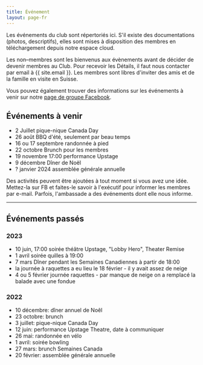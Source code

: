 ```yaml
---
title: Événement
layout: page-fr
---
```


Les événements du club sont répertoriés ici. S'il existe des documentations (photos, descriptifs), elles sont mises à disposition des membres en téléchargement depuis notre espace cloud.

Les non–membres sont les bienvenus aux évènements avant de décider de devenir membres au Club. Pour recevoir les Détails, il faut nous contacter par email à {{ site.email }}.
Les membres sont libres d'inviter des amis et de la famille en visite en Suisse.

Vous pouvez également trouver des informations sur les événements à venir sur notre [page de groupe Facebook](https://www.facebook.com/groups/canadaclubberne/).

## Événements à venir

- 2 Juillet pique-nique Canada Day
- 26 août BBQ d'été, seulement par beau temps 
- 16 ou 17 septembre randonnée à pied
- 22 octobre Brunch pour les membres
- 19 novembre 17:00 performance Upstage
- 9  décembre Dîner de Noël
- ? janvier 2024 assemblée générale annuelle

Des activités peuvent être ajoutées à tout moment si vous avez une idée. Mettez-la sur FB et faites-le savoir à l'exécutif pour informer les membres par e-mail.
Parfois, l'ambassade a des événements dont elle nous informe.

---

## Événements passés

### 2023

- 10 juin, 17:00 soirée théâtre Upstage, "Lobby Hero", Theater Remise
- 1 avril soirée quilles à 19:00
- 7 mars Dîner pendant les Semaines Canadiennes à partir de 18:00
- la journée à raquettes a eu lieu le 18 février - il y avait assez de neige
- 4 ou 5 février journée raquettes - par manque de neige on a remplacé la balade avec une fondue

### 2022

- 10 décembre: dîner annuel de Noêl
- 23 octobre: brunch
- 3 juillet: pique-nique Canada Day
- 12 juin: performance Upstage Theatre, date à communiquer
- 26 mai: randonnée en vélo
- 1 avril: soirée bowling
- 27 mars: brunch Semaines Canada
- 20 février: assemblée générale annuelle

